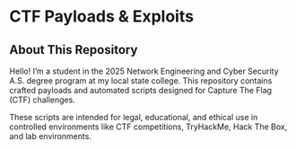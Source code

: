 # CTF Payloads & Exploits

## About This Repository
Hello! I’m a student in the 2025 Network Engineering and Cyber Security A.S. degree program at my local state college. This repository contains crafted payloads and automated scripts designed for Capture The Flag (CTF) challenges.

These scripts are intended for legal, educational, and ethical use in controlled environments like CTF competitions, TryHackMe, Hack The Box, and lab environments.

